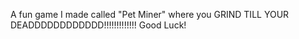 A fun game I made called "Pet Miner" where you GRIND TILL YOUR DEADDDDDDDDDDDD!!!!!!!!!!!!! Good Luck!
